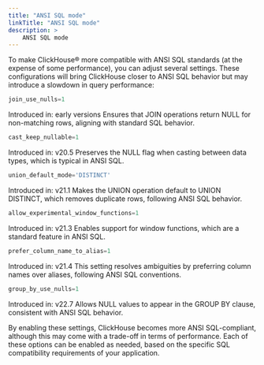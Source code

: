 ```yaml
---
title: "ANSI SQL mode"
linkTitle: "ANSI SQL mode"
description: >
    ANSI SQL mode
---
```

To make ClickHouse® more compatible with ANSI SQL standards (at the expense of some performance), you can adjust several settings. These configurations will bring ClickHouse closer to ANSI SQL behavior but may introduce a slowdown in query performance:

```sql
join_use_nulls=1
```
Introduced in: early versions
Ensures that JOIN operations return NULL for non-matching rows, aligning with standard SQL behavior.


```sql
cast_keep_nullable=1
```
Introduced in: v20.5
Preserves the NULL flag when casting between data types, which is typical in ANSI SQL.


```sql
union_default_mode='DISTINCT'
```
Introduced in: v21.1
Makes the UNION operation default to UNION DISTINCT, which removes duplicate rows, following ANSI SQL behavior.


```sql
allow_experimental_window_functions=1
```
Introduced in: v21.3
Enables support for window functions, which are a standard feature in ANSI SQL.


```sql
prefer_column_name_to_alias=1
```
Introduced in: v21.4
This setting resolves ambiguities by preferring column names over aliases, following ANSI SQL conventions.


```sql
group_by_use_nulls=1
```
Introduced in: v22.7
Allows NULL values to appear in the GROUP BY clause, consistent with ANSI SQL behavior.

By enabling these settings, ClickHouse becomes more ANSI SQL-compliant, although this may come with a trade-off in terms of performance. Each of these options can be enabled as needed, based on the specific SQL compatibility requirements of your application.


